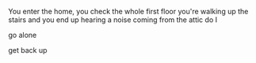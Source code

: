 You enter the home, you check the whole first floor you're walking up the stairs and you end up hearing a noise coming from the attic do I

go alone

get back up